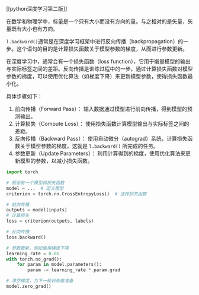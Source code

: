 [[python深度学习第二版]]  

在数学和物理学中，标量是一个只有大小而没有方向的量。与之相对的是矢量，矢量既有大小也有方向。

`l.backward()`通常是在深度学习框架中进行反向传播（backpropagation）的一步。这个语句的目的是计算损失函数关于模型参数的梯度，从而进行参数更新。

在深度学习中，通常会有一个损失函数（loss function），它用于衡量模型的输出与实际标签之间的差距。反向传播是训练过程中的一步，通过计算损失函数对模型参数的梯度，可以使用优化算法（如梯度下降）来更新模型参数，使得损失函数最小化。

具体步骤如下：

1. 前向传播（Forward Pass）： 输入数据通过模型进行前向传播，得到模型的预测输出。
2. 计算损失（Compute Loss）： 使用损失函数计算模型输出与实际标签之间的差距。
3. 反向传播（Backward Pass）： 使用自动微分（autograd）系统，计算损失函数关于模型参数的梯度。这就是 `l.backward()` 所完成的任务。
4. 参数更新（Update Parameters）： 利用计算得到的梯度，使用优化算法来更新模型的参数，以减小损失函数。
```python
import torch

# 假设有一个模型和损失函数
model = ...  # 定义模型
criterion = torch.nn.CrossEntropyLoss()  # 选择损失函数

# 前向传播
outputs = model(inputs)
# 计算损失
loss = criterion(outputs, labels)

# 反向传播
loss.backward()

# 参数更新，例如使用梯度下降
learning_rate = 0.01
with torch.no_grad():
    for param in model.parameters():
        param -= learning_rate * param.grad

# 清空梯度，为下一轮训练做准备
model.zero_grad()

```
